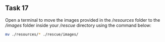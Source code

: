 ## Task 17
Open a terminal to move the images provided in the */resources* folder to the */images* folder inside your */rescue* directory using the command below: 

```bash
mv ./resources/* ./rescue/images/
```